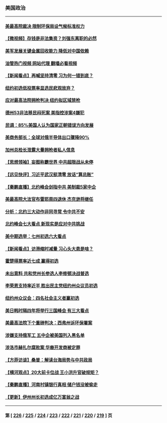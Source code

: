 ### 美国政治
---
#### [美最高院裁决 限制环保局设气候标准权力](../../pages/ncid1078159/n13770868.md?07010045) 
#### [【微视频】存钱是非法集资？刘强东离职的必然](../../pages/ncid1078159/n13770822.md?07010045) 
#### [美军发展关键金属回收能力 降低对中国依赖](../../pages/ncid1078159/n13770576.md?07010045) 
#### [油管热门视频 网站代理 翻墙必看视频](http://209.222.30.114:81/youtube.html?07010045)
#### [【新闻看点】再喊坚持清零 习为何一错到底？](../../pages/ncid1078159/n13770166.md?07010045) 
#### [纽约初选低投票率显选民悲观放弃？](../../pages/ncid1078159/n13770443.md?07010045) 
#### [应对最高法院拥枪判决 纽约拟区域禁枪](../../pages/ncid1078159/n13770435.md?07010045) 
#### [德州53非法移民闷死案 美指控涉案4嫌犯](../../pages/ncid1078159/n13770349.md?07010045) 
#### [民调：85%美国人认为国家正朝错误方向发展](../../pages/ncid1078159/n13770222.md?07010045) 
#### [美商务部长：全球对俄半导体出口骤降90%](../../pages/ncid1078159/n13770314.md?07010045) 
#### [加州总检长泄露大量拥枪者私人信息](../../pages/ncid1078159/n13770288.md?07010045) 
#### [【思想领袖】妄图称霸世界 中共超限战从未停](../../pages/ncid1078159/n13745142.md?07010045) 
#### [【远见快评】习近平武汉挺清零 放话“算总账”](../../pages/ncid1078159/n13770247.md?07010045) 
#### [【秦鹏直播】北约峰会剑指中共 美制裁5家中企](../../pages/ncid1078159/n13770243.md?07010045) 
#### [美最高院大法官布雷耶周四退休 杰克逊将继任](../../pages/ncid1078159/n13770191.md?07010045) 
#### [分析：北约三大动作非同寻常 令中共不安](../../pages/ncid1078159/n13770139.md?07010045) 
#### [北约峰会七大看点 新现实是应对中共挑战](../../pages/ncid1078159/n13769989.md?07010045) 
#### [美中期选举：七州初选六大看点](../../pages/ncid1078159/n13769936.md?07010045) 
#### [【新闻看点】访港缩时减量 习心头大患是啥？](../../pages/ncid1078159/n13769527.md?07010045) 
#### [霍楚得票率近七成 赢得初选](../../pages/ncid1078159/n13769732.md?07010045) 
#### [未出意料 共和党州长参选人李修顿决战普选](../../pages/ncid1078159/n13769734.md?07010045) 
#### [李荣恩支持率近半 胜出民主党纽约州众议员初选](../../pages/ncid1078159/n13769772.md?07010045) 
#### [纽约州众议会：四名社会主义者赢初选](../../pages/ncid1078159/n13769762.md?07010045) 
#### [美日韩时隔四年将举行三国峰会 有三大看点](../../pages/ncid1078159/n13769746.md?07010045) 
#### [美最高法院下个重磅判决：西弗州诉环保署案](../../pages/ncid1078159/n13769362.md?07010045) 
#### [涉嫌支持俄军工 五中企被美国列入黑名单](../../pages/ncid1078159/n13769660.md?07010045) 
#### [涉洛市赫扎尔腐败案 华裔开发商被定罪](../../pages/ncid1078159/n13769637.md?07010045) 
#### [【方菲访谈】桑普：解读台海局势与中共政局](../../pages/ncid1078159/n13769381.md?07010045) 
#### [【横河观点】20大前卡位战 王小洪升官破规矩？](../../pages/ncid1078159/n13769551.md?07010045) 
#### [【秦鹏直播】河南村镇银行真相 储户钱没被偷走](../../pages/ncid1078159/n13769542.md?07010045) 
#### [【更新】伊州州长初选成亿万富翁之战](../../pages/ncid1078159/n13769503.md?07010045) 

---
#### 第 [ [226](./226.md?07010045) / [225](./225.md?07010045) / [224](./224.md?07010045) / [223](./223.md?07010045) / [222](./222.md?07010045) / [221](./221.md?07010045) / [220](./220.md?07010045) / [219](./219.md?07010045) ] 页
